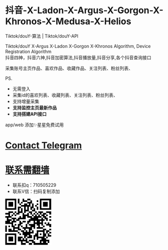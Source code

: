 # 抖音-X-Ladon-X-Argus-X-Gorgon-X-Khronos-X-Medusa-X-Helios
Tiktok/douY-算法 | Tiktok/douY-API 


Tiktok/douY X-Argus X-Ladon X-Gorgon X-Khronos 
Algorithm, Device Registration Algorithm  
抖音四神，抖音六神,抖音加密算法,抖音播放量,抖音分享,各个抖音查询接口

采集账号主页作品、喜欢作品、收藏作品、关注列表、粉丝列表、

PS.
- 无需登入
- 采集id的喜欢列表、收藏列表、关注列表、粉丝列表、
- 支持增量采集
- **支持监控主页最新作品**
- **支持搭建API接口**

app/web
添加✨星星免费试用



# [Contact Telegram](https://t.me/Ss9980sS)
# [联系需翻墙](https://t.me/Ss9980sS)
* 联系扣q：710505229
* 联系V信：扫码复制添加

<img src="eg.png">
